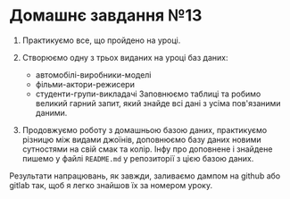 # Домашнє завдання №13

1. Практикуємо все, що пройдено на уроці.
2. Створюємо одну з трьох виданих на уроці баз даних:
   - автомобілі-виробники-моделі
   - фільми-актори-режисери
   - студенти-групи-викладачі
Заповнюємо таблиці та робимо великий гарний запит, який знайде всі дані з усіма пов'язаними даними.

3. Продовжуємо роботу з домашньою базою даних, практикуємо різницю між видами джоїнів, доповнюємо базу даних новими сутностями на свій смак та колір. Інфу про доповнене і знайдене пишемо у файлі `README.md` у репозиторії з цією базою даних.

Результати напрацювань, як завжди, заливаємо дампом на github або gitlab так, щоб я легко знайшов їх за номером уроку.
